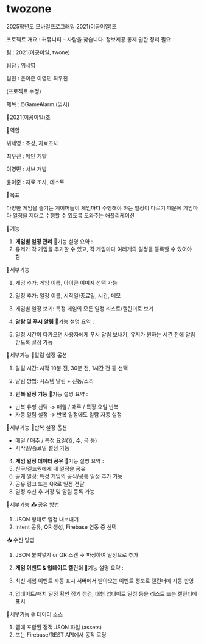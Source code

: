 # twozone
2025학년도 모바일프로그래밍 2021(이공이일)조

프로젝트 개요 : 커뮤니티 – 사람을 찾습니다. 정보제공 통제 권한 정리 필요

팀 : 2021(이공이일, twone)

팀장 : 위세영

팀원 : 윤이준 이영민 최우진

(프로젝트 수정)

제목 : ⏰GameAlarm.(임시)

👥2021(이공이일)조 

📌역할

위세영 : 조장, 자료조사

최우진 : 메인 개발

이영민 : 서브 개발

윤이준 : 자료 조사, 테스트

📌목표

다양한 게임을 즐기는 게이머들이 게임마다 수행해야 하는 일정이 다르기 때문에 게임마다 일정을
제대로 수행할 수 있도록 도와주는 애플리케이션
 
📌기능

1. **게임별 일정 관리**
📌기능 설명 요약 :
1. 유저가 각 게임을 추가할 수 있고, 각 게임마다 여러개의 일정을 등록할 수 있어야 함

📌세부기능
1. 게임 추가: 게임 이름, 아이콘 이미지 선택 가능
2. 일정 추가: 일정 이름, 시작일/종료일, 시간, 메모
3. 게임별 일정 보기: 특정 게임의 모든 일정 리스트/캘린더로 보기
      
2. **알람 및 푸시 알림**
📌기능 설명 요약 :
1. 일정 시간이 다가오면 사용자에게 푸시 알림 보내기, 유저가 원하는 시간 전에 알림받도록 설정 가능 

📌세부기능
🔔알림 설정 옵션
1. 알림 시간: 시작 10분 전, 30분 전, 1시간 전 등 선택
2. 알림 방법: 시스템 알림 + 진동/소리

3. **반복 일정 기능**
📌기능 설명 요약 :
- 반복 유형 선택 -> 매일 / 매주 / 특정 요일 반복
- 자동 알림 설정 -> 반복 일정에도 알람 자동 설정

📌세부기능 
🔁반복 설정 옵션
- 매일 / 매주 / 특정 요일(월, 수, 금 등)
- 시작일/종료일 설정 가능

4. **게임 일정 데이터 공유**
📌기능 설명 요약 :
1. 친구/길드원에게 내 일정을 공유        
2. 공개 일정: 특정 게임의 공식/공통 일정 추가 가능  
3. 공유 링크 또는 QR로 일정 전달           
4. 일정 수신 후 저장 및 알림 등록 가능

📌세부기능
📤 공유 방법
1. JSON 형태로 일정 내보내기
2. Intent 공유, QR 생성, Firebase 연동 중 선택

📥 수신 방법
1. JSON 붙여넣기 or QR 스캔 → 파싱하여 일정으로 추가

5. **게임 이벤트 & 업데이트 캘린더**
📌기능 설명 요약 :
1. 최신 게임 이벤트 자동 표시	서버에서 받아오는 이벤트 정보로 캘린더에 자동 반영
2. 업데이트/패치 일정 확인	정기 점검, 대형 업데이트 일정 등을 리스트 또는 캘린더에 표시

📌세부기능
🌐 데이터 소스
1. 앱에 포함된 정적 JSON 파일 (assets)
2. 또는 Firebase/REST API에서 동적 로딩

